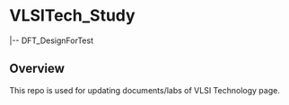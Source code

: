 # VLSITech_Study
  |-- DFT_DesignForTest
## Overview
This repo is used for updating documents/labs of VLSI Technology page.
